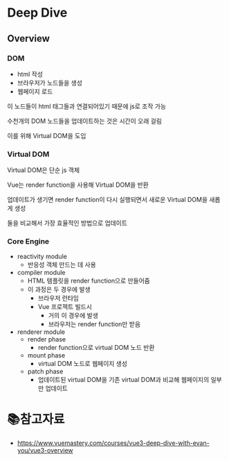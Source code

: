 # Deep Dive

## Overview

### DOM

- html 작성
- 브라우저가 노드들을 생성
- 웹페이지 로드

이 노드들이 html 태그들과 연결되어있기 때문에 js로 조작 가능

수천개의 DOM 노드들을 업데이트하는 것은 시간이 오래 걸림

이를 위해 Virtual DOM을 도입

### Virtual DOM

Virtual DOM은 단순 js 객체

Vue는 render function을 사용해 Virtual DOM을 반환

업데이트가 생기면 render function이 다시 실행되면서 새로운 Virtual DOM을 새롭게 생성

둘을 비교해서 가장 효율적인 방법으로 업데이트

### Core Engine

- reactivity module
  - 반응성 객체 만드는 데 사용
- compiler module
  - HTML 템플릿을 render function으로 만들어줌
  - 이 과정은 두 경우에 발생
    - 브라우저 런타임
    - Vue 프로젝트 빌드시
      - 거의 이 경우에 발생
      - 브라우저는 render function만 받음
- renderer module
  - render phase
    - render function으로 virtual DOM 노드 반환
  - mount phase
    - virtual DOM 노드로 웹페이지 생성
  - patch phase
    - 업데이트된 virtual DOM을 기존 virtual DOM과 비교해 웹페이지의 일부만 업데이트

# :books:참고자료

- https://www.vuemastery.com/courses/vue3-deep-dive-with-evan-you/vue3-overview



